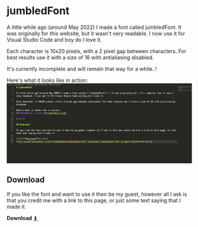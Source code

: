 # jumbledFont

A little while ago (around May 2022) I made a font called <r>jumbledFont</r>. It was originally for _this_ website, but it wasn't very readable. I now use it for Visual Studio Code and boy do I love it.

Each character is 10x20 pixels, with a 2 pixel gap between characters. For best results use it with a size of 16 with antialiasing disabled.

It's currently incomplete and will remain that way for a while..!

Here's what it looks like in action:
<m><imgrs>![jumbledFont in action](jumbledfont.png)</m>

<foxhr>

## Download

If you like the font and want to use it then be my guest, however all I ask is that you credit me with a link to this page, or just some text saying that I made it.

<m><r>**Download**</r></m>
<m><a class="dl-button" href="jumbledFont/jumbledFont.ttf" download="jumbledFont.ttf" target="_blank">⬇</a></m>